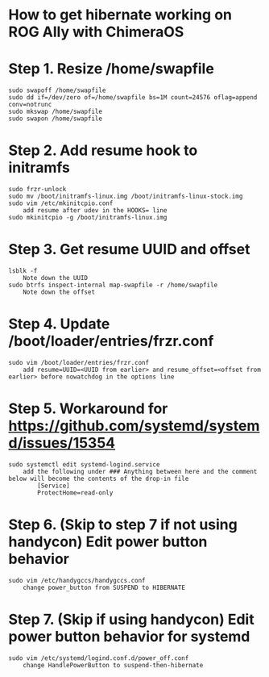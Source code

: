 # How to get hibernate working on ROG Ally with ChimeraOS
 
# Step 1. Resize /home/swapfile
	sudo swapoff /home/swapfile
    sudo dd if=/dev/zero of=/home/swapfile bs=1M count=24576 oflag=append conv=notrunc
    sudo mkswap /home/swapfile
    sudo swapon /home/swapfile
 
# Step 2. Add resume hook to initramfs
	sudo frzr-unlock
    sudo mv /boot/initramfs-linux.img /boot/initramfs-linux-stock.img
    sudo vim /etc/mkinitcpio.conf
    	add resume after udev in the HOOKS= line
    sudo mkinitcpio -g /boot/initramfs-linux.img
 
# Step 3. Get resume UUID and offset
	lsblk -f
    	Note down the UUID
    sudo btrfs inspect-internal map-swapfile -r /home/swapfile
    	Note down the offset
 
# Step 4. Update /boot/loader/entries/frzr.conf
	sudo vim /boot/loader/entries/frzr.conf
    	add resume=UUID=<UUID from earlier> and resume_offset=<offset from earlier> before nowatchdog in the options line
 
# Step 5. Workaround for https://github.com/systemd/systemd/issues/15354
	sudo systemctl edit systemd-logind.service
    	add the following under ### Anything between here and the comment below will become the contents of the drop-in file
        	[Service]
			ProtectHome=read-only
 
# Step 6. (Skip to step 7 if not using handycon) Edit power button behavior
	sudo vim /etc/handygccs/handygccs.conf
    	change power_button from SUSPEND to HIBERNATE
 
# Step 7. (Skip if using handycon) Edit power button behavior for systemd
	sudo vim /etc/systemd/logind.conf.d/power_off.conf
		change HandlePowerButton to suspend-then-hibernate